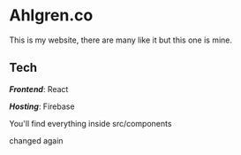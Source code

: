 # Ahlgren.co
This is my website, there are many like it but this one is mine.

## Tech
***Frontend***: React 

***Hosting***: Firebase

You'll find everything inside src/components

changed again
